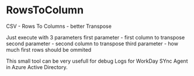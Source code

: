 # RowsToColumn
CSV - Rows To Columns - better Transpose

Just execute with 3 parameters
first parameter - first column to transpose
second parameter - second column to transpose
third parameter - how much first rows should be ommited

This small tool can be very usefull for debug Logs for WorkDay SYnc Agent in Azure Active Directory.
